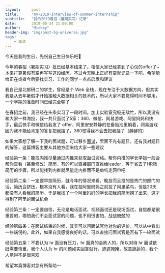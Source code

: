 ```yaml
---
layout:     post
title:      "my-2019-interview-of-summer-internship"
subtitle:   "我的2019春招（暑期实习）记录"
date:       2019-05-24 21:00:00
author:     "Mickey"
header-img: "img/post-bg-universe.jpg"
tags:
    - 面试
---
```


今天是我的生日，先祝自己生日快乐吧🎂

今年的春招（暑期实习）批已经基本结束了，相信大家已经拿到了心仪的offer了~本来打算暑假有空再写写这段经历，不过今天晚上正好有空就记录一下吧，希望能给正在或者今后要找实习、工作的同学一点点启发和建议

我自己是北邮研二的学生，曾经是个 Web 全栈，现在专注于大数据方向，但其实我是从去年暑假才开始接触大数据相关的技术的，所以大家不要觉得时间不够用，一个学期的准备时间已经完全够了

在春招之前，我已经在头条实习了一段时间，加上实验室究极无敌忙，所以我没有和大家一样海投，我一共只面试了5家：360、微信、网易游戏、阿里妈妈和快手，最后快手和微信给我发了 offer，阿里安安静静的在备胎池里躺着，网易游戏因为我不能给肯定的答复把我挂了，360觉得我不会去把我挂了（醉醉的）

如果大家想了解一下我的面试题，可以移步[面试](https://mickey0524.github.io/2019/03/12/interview/)，里面不光有题目，还有我对题目的解答，这篇博客主要从其他方面来给大家一些建议


经验第一条：能找内推尽量通过内推来获取面试资格。帮你内推的学长学姐一般会帮你查看（甚至修改）简历，有的可以直接部门直推给leader，等于省去了HR筛简历的步骤，所以能找到内推就尽量走内推而不是单纯走网申吧

经验第二条：一定要早投简历，就今年的情况来看，晚投而且投的是热门的部门的话，简历会挤压，根本没有人看，我在投阿里妈妈之前投了阿里菜鸟，但是20天都没有人看我的简历，于是我找了一个阿里妈妈的学长把我的简历捞了出来，这才得到了阿里的面试机会

经验第三条：一定要自信，无论是电话面试、视频面试还是现场面试，自信都是很重要的，哪怕我们不会面试官的问题，也不用很害怕，战战兢兢的

经验第四条：在面试结束的时候，其实可以问面试官他对你的评价，可以从中看出一些端倪的，此外，如果自我感觉良好的话，可以直接问面试官是否有下一轮面试

经验第五条：不要认为 hr 面没有压力，hr 面真的会刷人的，所以对待 hr 面试依旧需要慎重，我个人认为 hr 的问题如实回答就行，遮遮掩掩，故意跪舔的，我个人觉得不是很喜欢

希望本篇博客对您有所帮助～
